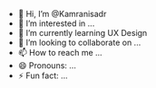 - 👋 Hi, I’m @Kamranisadr
- 👀 I’m interested in ...
- 🌱 I’m currently learning UX Design
- 💞️ I’m looking to collaborate on ...
- 📫 How to reach me ...
- 😄 Pronouns: ...
- ⚡ Fun fact: ...

<!---
Kamranisadr/Kamranisadr is a ✨ special ✨ repository because its `README.md` (this file) appears on your GitHub profile.
You can click the Preview link to take a look at your changes.
--->
